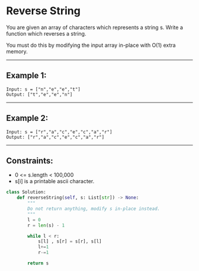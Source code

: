 # Reverse String

You are given an array of characters which represents a string s. Write a
function which reverses a string.

You must do this by modifying the input array in-place with O(1) extra memory.

---

## Example 1:

```
Input: s = ["n","e","e","t"]
Output: ["t","e","e","n"]
```

---

## Example 2:

```
Input: s = ["r","a","c","e","c","a","r"]
Output: ["r","a","c","e","c","a","r"]
```

---

## Constraints:

- 0 <= s.length < 100,000
- s[i] is a printable ascii character.

```python
class Solution:
    def reverseString(self, s: List[str]) -> None:
        """
        Do not return anything, modify s in-place instead.
        """
        l = 0
        r = len(s) - 1

        while l < r:
            s[l] , s[r] = s[r], s[l]
            l+=1
            r-=1

        return s
```
